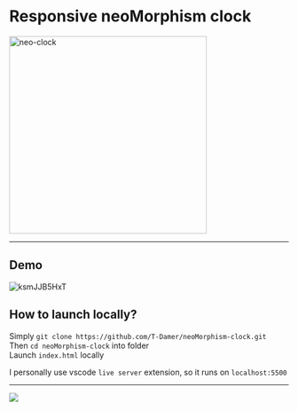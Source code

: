 # Responsive neoMorphism clock

<a href="https://t-damer.github.io/neoMorphism-clock/">
<img src="https://user-images.githubusercontent.com/49658988/128317534-98550599-a873-4ed9-a177-81fef6a403eb.png" alt="neo-clock" height="356" width="356"/>
</a>

---

## Demo

![ksmJJB5HxT](https://user-images.githubusercontent.com/49658988/129070755-4419b76c-1c8d-4ca8-b05a-2ed65d5ca864.gif)

## How to launch locally?

Simply `git clone https://github.com/T-Damer/neoMorphism-clock.git`\
Then `cd neoMorphism-clock` into folder\
Launch `index.html` locally

I personally use vscode `live server` extension, so it runs on `localhost:5500`

---

<a href="https://www.buymeacoffee.com/tdamer"><img src="https://img.buymeacoffee.com/button-api/?text=Support me with a coffee&emoji=☕️&slug=tdamer&button_colour=ffcc33&font_colour=000&font_family=Lato&outline_colour=000&coffee_colour=000"></a>
